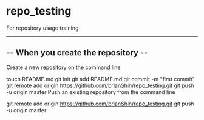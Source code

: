 repo_testing
============

For repository usage training

------------------------------------
-- When you create the repository --
------------------------------------
Create a new repository on the command line

touch README.md
git init
git add README.md
git commit -m "first commit"
git remote add origin https://github.com/brianShih/repo_testing.git
git push -u origin master
Push an existing repository from the command line

git remote add origin https://github.com/brianShih/repo_testing.git
git push -u origin master
